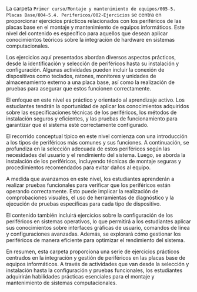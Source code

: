La carpeta `Primer curso/Montaje y mantenimiento de equipos/005-5. Placas Base/004-5.4. Perifericos/002-Ejercicios` se centra en proporcionar ejercicios prácticos relacionados con los periféricos de las placas base en el montaje y mantenimiento de equipos informáticos. Este nivel del contenido es específico para aquellos que desean aplicar conocimientos teóricos sobre la integración de hardware en sistemas computacionales.

Los ejercicios aquí presentados abordan diversos aspectos prácticos, desde la identificación y selección de periféricos hasta su instalación y configuración. Algunas actividades pueden incluir la conexión de dispositivos como teclados, ratones, monitores y unidades de almacenamiento externo a una placa base, así como la realización de pruebas para asegurar que estos funcionen correctamente.

El enfoque en este nivel es práctico y orientado al aprendizaje activo. Los estudiantes tendrán la oportunidad de aplicar los conocimientos adquiridos sobre las especificaciones técnicas de los periféricos, los métodos de instalación seguros y eficientes, y las pruebas de funcionamiento para garantizar que el sistema esté correctamente configurado.

El recorrido conceptual típico en este nivel comienza con una introducción a los tipos de periféricos más comunes y sus funciones. A continuación, se profundiza en la selección adecuada de estos periféricos según las necesidades del usuario y el rendimiento del sistema. Luego, se aborda la instalación de los periféricos, incluyendo técnicas de montaje seguras y procedimientos recomendados para evitar daños al equipo.

A medida que avanzamos en este nivel, los estudiantes aprenderán a realizar pruebas funcionales para verificar que los periféricos están operando correctamente. Esto puede implicar la realización de comprobaciones visuales, el uso de herramientas de diagnóstico y la ejecución de pruebas específicas para cada tipo de dispositivo.

El contenido también incluirá ejercicios sobre la configuración de los periféricos en sistemas operativos, lo que permitirá a los estudiantes aplicar sus conocimientos sobre interfaces gráficas de usuario, comandos de línea y configuraciones avanzadas. Además, se explorará cómo gestionar los periféricos de manera eficiente para optimizar el rendimiento del sistema.

En resumen, esta carpeta proporciona una serie de ejercicios prácticos centrados en la integración y gestión de periféricos en las placas base de equipos informáticos. A través de actividades que van desde la selección y instalación hasta la configuración y pruebas funcionales, los estudiantes adquirirán habilidades prácticas esenciales para el montaje y mantenimiento de sistemas computacionales.

